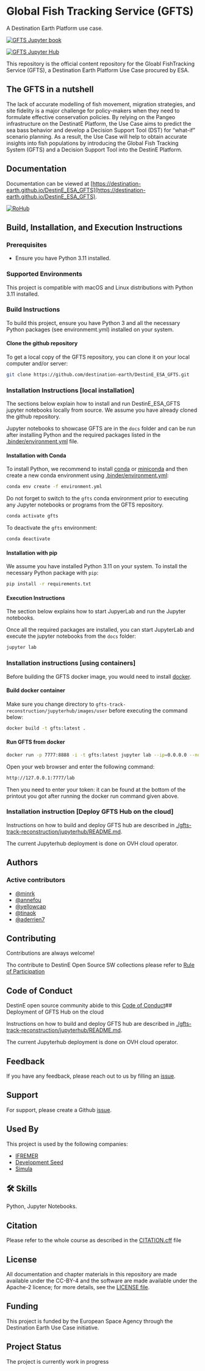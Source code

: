 # Global Fish Tracking Service (GFTS)

A Destination Earth Platform use case.

[![GFTS Jupyter book](https://github.com/destination-earth/DestinE_ESA_GFTS/actions/workflows/deploy.yml/badge.svg)](https://github.com/Fdestination-earth/DestinE_ESA_GFTS/actions/workflows/deploy.yml)

[![GFTS Jupyter Hub](https://github.com/destination-earth/DestinE_ESA_GFTS/actions/workflows/deploy-hub.yaml/badge.svg)](https://github.com/Fdestination-earth/DestinE_ESA_GFTS/actions/workflows/deploy-hub.yaml)

This repository is the official content repository for the Gloabl FishTracking Service (GFTS), a Destination Earth Platform Use Case procured by ESA.

## The GFTS in a nutshell

The lack of accurate modelling of fish movement, migration strategies, and site fidelity is a major challenge for policy-makers when they need to formulate effective conservation policies.
By relying on the Pangeo infrastructure on the DestinatE Platform, the Use Case aims to predict the sea bass behavior and develop a Decision Support Tool (DST) for “what-if” scenario planning.
As a result, the Use Case will help to obtain accurate insights into fish populations by introducing the Global Fish Tracking System (GFTS) and a Decision Support Tool into the DestinE Platform.

## Documentation

Documentation can be viewed at [https://destination-earth.github.io/DestinE_ESA_GFTS](https://destination-earth.github.io/DestinE_ESA_GFTS).

<a href="https://w3id.org/ro-id/2edcfa66-0f59-42f4-aa29-1c5681466424"> <img alt="RoHub" src="https://img.shields.io/badge/RoHub-FAIR_Executable_Research_Object-2ea44f?logo=Open+Access&logoColor=blue"></a>

## Build, Installation, and Execution Instructions

### Prerequisites

- Ensure you have Python 3.11 installed.

### Supported Environments

This project is compatible with macOS and Linux distributions with Python 3.11 installed.

### Build Instructions

To build this project, ensure you have Python 3 and all the necessary Python packages (see environmemt.yml) installed on your system.

#### Clone the github repository

To get a local copy of the GFTS repository, you can clone it on your local computer and/or server:

```bash
git clone https://github.com/destination-earth/DestinE_ESA_GFTS.git
```

### Installation Instructions [local installation]

The sections below explain how to install and run DestinE_ESA_GFTS jupyter notebooks locally from source. We assume you have already cloned the github repository.

Jupyter notebooks to showcase GFTS are in the `docs` folder and can be run after installing Python and the required packages listed in the [.binder/environment.yml](https://raw.githubusercontent.com/annefou/DestinE_ESA_GFTS/main/.binder/environment.yml) file.

#### Installation with Conda

To install Python, we recommend to install [conda](https://conda.io/projects/conda/en/latest/index.html) or [miniconda](https://docs.anaconda.com/free/miniconda/) and then create a new conda environment using [.binder/environment.yml](https://raw.githubusercontent.com/annefou/DestinE_ESA_GFTS/main/.binder/environment.yml):

```bash
conda env create -f environment.yml
```

Do not forget to switch to the `gfts` conda environment prior to executing any Jupyter notebooks or programs from the GFTS repository.

```bash
conda activate gfts
```

To deactivate the `gfts` environment:

```bash
conda deactivate
```

#### Installation with pip

We assume you have installed Python 3.11 on your system. To install the necessary Python package with `pip`:

```bash
pip install -r requirements.txt
```

#### Execution Instructions

The section below explains how to start JupyerLab and run the Jupyter notebooks.

Once all the required packages are installed, you can start JupyterLab and execute the jupyter notebooks from the `docs` folder:

```bash
jupyter lab
```

### Installation instructions [using containers]

Before building the GFTS docker image, you would need to install [docker](https://docs.docker.com/engine/install/).

#### Build docker container

Make sure you change directory to `gfts-track-reconstruction/jupyterhub/images/user` before executing the command below:

```bash
docker build -t gfts:latest .
```

#### Run GFTS from docker

```bash
docker run -p 7777:8888 -i -t gfts:latest jupyter lab --ip=0.0.0.0 --no-browser
```

Open your web browser and enter the following command:

```bash
http://127.0.0.1:7777/lab
```

Then you need to enter your token: it can be found at the bottom of the printout you got after running the docker run command given above.

### Installation instruction [Deploy GFTS Hub on the cloud]

Instructions on how to build and deploy GFTS hub are described in [./gfts-track-reconstruction/jupyterhub/README.md](https://github.com/destination-earth/DestinE_ESA_GFTS/blob/main/gfts-track-reconstruction/jupyterhub/README.md).

The current Jupyterhub deployment is done on OVH cloud operator.

## Authors

### Active contributors

- [@minrk](https://www.github.com/minrk)
- [@annefou](https://www.github.com/annefou)
- [@yellowcap](https://www.github.com/yellowcap)
- [@tinaok](https://www.github.com/tinaok)
- [@aderrien7](https://www.github.com/aderrien7)

## Contributing

Contributions are always welcome!

Tho contribute to DestinE Open Source SW collections please refer to [Rule of Participation](docs/rule_of_participation.md)

## Code of Conduct

DestinE open source community abide to this [Code of Conduct](docs/code_of_conduct.md)## Deployment of GFTS Hub on the cloud

Instructions on how to build and deploy GFTS hub are described in [./gfts-track-reconstruction/jupyterhub/README.md](https://github.com/destination-earth/DestinE_ESA_GFTS/blob/main/gfts-track-reconstruction/jupyterhub/README.md).

The current Jupyterhub deployment is done on OVH cloud operator.

## Feedback

If you have any feedback, please reach out to us by filling an [issue](https://github.com/destination-earth/DestinE_ESA_GFTS/issues/new).

## Support

For support, please create a Github [issue](https://github.com/destination-earth/DestinE_ESA_GFTS/issues/new).

## Used By

This project is used by the following companies:

- [IFREMER](https://www.ifremer.fr)
- [Development Seed](http://developmentseed.org)
- [Simula](http://simula.no)

## 🛠 Skills

Python, Jupyter Notebooks.

## Citation

Please refer to the whole course as described in the [CITATION.cff](https://github.com/destination-earth/DestinE_ESA_GFTS/edit/main/CITATION.cff) file

## License

All documentation and chapter materials in this repository are made available under the CC-BY-4 and the software are made available under the Apache-2 licence; for more details, see the [LICENSE file](https://github.com/destination-earth/DestinE_ESA_GFTS/blob/main/LICENSE).

## Funding

This project is funded by the European Space Agency through the Destination Earth Use Case initiative.

## Project Status

The project is currently work in progress

